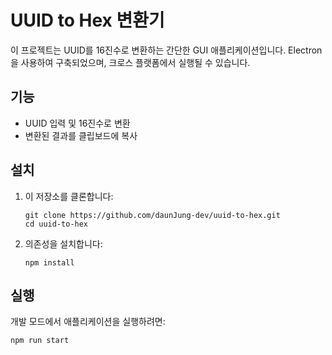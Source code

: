 # UUID to Hex 변환기

이 프로젝트는 UUID를 16진수로 변환하는 간단한 GUI 애플리케이션입니다. Electron을 사용하여 구축되었으며, 크로스 플랫폼에서 실행될 수 있습니다.

## 기능

- UUID 입력 및 16진수로 변환
- 변환된 결과를 클립보드에 복사

## 설치

1. 이 저장소를 클론합니다:

   ```
   git clone https://github.com/daunJung-dev/uuid-to-hex.git
   cd uuid-to-hex
   ```

2. 의존성을 설치합니다:
   ```
   npm install
   ```

## 실행

개발 모드에서 애플리케이션을 실행하려면:

```
npm run start
```
